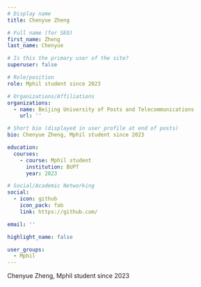 ```yaml
---
# Display name
title: Chenyue Zheng

# Full name (for SEO)
first_name: Zheng
last_name: Chenyue

# Is this the primary user of the site?
superuser: false

# Role/position
role: Mphil student since 2023

# Organizations/Affiliations
organizations:
  - name: Beijing University of Posts and Telecommunications
    url: ''

# Short bio (displayed in user profile at end of posts)
bio: Chenyue Zheng, Mphil student since 2023

education:
  courses:
    - course: Mphil student
      institution: BUPT
      year: 2023

# Social/Academic Networking
social:
  - icon: github
    icon_pack: fab
    link: https://github.com/

email: ''

highlight_name: false

user_groups:
  - Mphil
---
```

Chenyue Zheng, Mphil student since 2023
